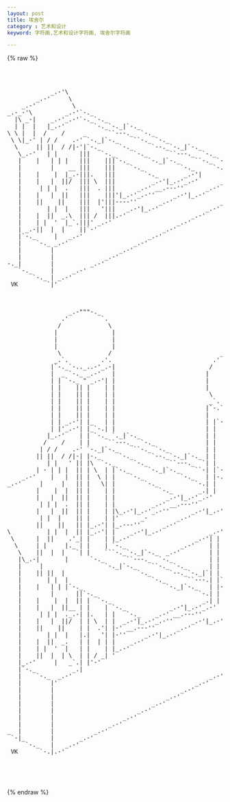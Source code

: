 ```yaml
---
layout: post
title: 埃舍尔
category : 艺术和设计
keyword: 字符画,艺术和设计字符画, 埃舍尔字符画

---
```

{% raw %}
<pre>



            _.-'\
        _.-'     \
    _.-'          \
_.-_-'\         _.-'`-._
  |\ _-|    _.-'_.-'`-._`-._
  | |  |   |_.-'        `-._`-._|`-._
\ \ |  |  /    /     _      ``---._  `-._
 \ \|_-' | / /    .-' `-._|`-._    ``-._ `-._
  \     || ||  / /|-'|`-._     `-._     `--._`-._|`-._
   \_.-'   | |      |||   `-._     `-._      ``---._  `-._
   |    |   | | |   |||    |||`-._     `-._|`-._    ``-._ `-._
   |        |    __ |||    |||    `-._          `-._     `-._ `-._
   |    |    |  |_.-|||.   |||        `-._       _.-'|       `-_.'|
   |    |   |  ||/  ||| \  |||          _.-'|_.-'_.-'      _.-'   |
   |     | | |  .   |||  . |||      _.-' __.---''      _.-'       |
   |    |   |  ||   |||    |||'|_.-'_.-''     _.-'|_.-'        _.'
   |    ||    ||    |||  |'|||----''      _.-'             _.-'
   |       | |  |   |||   '|||   _.-'|_.-'             _.-'
   |    |  ||  _.\  ||| /  |||.-'                  _.-'
   |    | |  '  |_`.|||' _.-'                  _.-'
   | _.-||  |  |    ||`-'                  _.-'
   |`-._     |   _.-'                  _.-'
   |    `-._ _.-'                  _.-'
   |        |                  _.-'
   |        |              _.-'
-._|        |          _.-'
   `-._     |     _.-'
       `-._ | _.-'
 VK        `|'



                 _.-"""-._
               .'         `.
              /             \
             |               |
             |               |
             |               |
              \             /                              _.-"""-._
             _.`.         .'.                            .'         `.
            |`-._`-.._..-'_.-|                          /             \
            |  _ `-._ _.-'   |                         |               |
            | | `-._ " _.-'| |                         |               |
            | |    || |    | |                         |               |
            | |    || |    | |                          \             /
            | |    || |    | |                          _`.         .'.
            | |    || |    | |                         |`-.`-.._..-'.-'|
            | |    || |    | |                         |    `-._.-'    |
            | | _.-'| |_   | |                         | |`-._   _.-'| |
            | |'_.-'| |_`-.| |                         | |   || |    | |
           |_.-'    | | `-._ `._|`-._                  | |   || |    | |
          /    /    | |     ``---._  `-._              | |   || |    | |
         | / /    .-' `-._|`-._    ``-._ `-._          | |   || |    | |
        || ||  / /|-| |-._     `-._     `--._`-._|`-._ | |   || |    | |
           | |   ' || |\  `-._     `-._      ``---._  `| |   || |    | |
        | - | | |  || | \  | |`-._     `-._|`-._    ``-| |`-.|| |    | |
    _.-'    |   |  || |  \ | |    `-._          `-._   | |-._ | |._  | |
_.-'     |     |   || |   \| |        `-._          `-.| |   `| |_ `-| |
        |    |  |  || |    | |            `-._       _.| |    | | `.-| |
        |   |  ||  || |    | |              _.-'|_.-'_.-'     | |_.-'  |
         | | |  .  || |    | |          _.-' __.---''       _.| '      |
        |   |  ||  || |    | |\_.-'|_.-'_.-''      _.-'|_.-'        _. |
         | |  |    || |    | |'      _-        _.-'             _.-' | |
        ||    ||   || |_.-'| |_.---''      _.-'             _  |     | |
\          | |  |  || |_.-'| |    _.-'|_.-'             _.-'|| |     | |
 \      |  ||    .'_| |    | |_.-'                  _.-'| | || |     | |
  \     | |     |._ | |    | `-._               _.-'    | | || |     | |
   \    ||  |  |   `| |    ```-._`-._|`-._  _.-'        | | || |     | |
   |\_.-|       |      `-._      ``---._  `-._          | | || |     | |
   |     |                 `-._|`-._    ``-._ `-._      | | || |     | |
   |    || ||  |                    `-._     `--._`-._|`| | || |     | |
   |       | |  |                       `-._      ``---.| |`|| |     | |
   |    |   | | |`-._                       `-._|`-._   | |-.| |-._  | |
   |        |      ||`-._                            `-.| |  | |._ `-| |
   |    |    |  |  || |  `-._                         _.| |  | |  `-_| |
   |    |   |  ||__ | |    | `-._            _.-'|_.-'_.-'   | |_.-'   |
   |     | | |  ._.-| |.   | |   `-._    _.-' __.---''      _|         |
   |    |   |  ||/  | | \  | |  _.-'|_.-'_.-''     _.-'|_.-'           |
   |    ||    ||    | |  .'| |-' __.---''      _.-'                    |
   |       | |  |   |.|   '| |-''     _.-'|_.-'                        |
   |    |  ||  _.   | |  | | |    _.-'                                 |
   |    | |  '  |   | |    | |_.-'                                     |
   |    ||  |  | \  | | / _| '                                      _.-'
   |_.-'     |   _`.| |'-'                                      _.-'
   |`-._          _.|                                       _.-'
   |    `-._  _.-'                                      _.-'
   |        |'                                      _.-'
   |        |                                   _.-'
   |        |                               _.-'
   |        |                           _.-'
   |        |                       _.-'
   |        |                   _.-'
   |        |               _.-'
_  |        |           _.-'
 `-|_       |       _.-'
     `-._   |   _.-'
 VK      `-.|.-'



 </pre>
{% endraw %}
